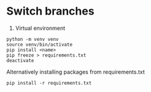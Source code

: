 # Switch branches

1. Virtual environment

```shell
python -m venv venv
source venv/bin/activate
pip install <name>
pip freeze > requirements.txt
deactivate
```

Alternatively installing packages from requirements.txt

```shell
pip install -r requirements.txt
```
